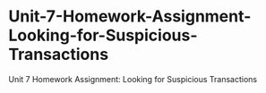 # Unit-7-Homework-Assignment-Looking-for-Suspicious-Transactions
Unit 7 Homework Assignment: Looking for Suspicious Transactions
